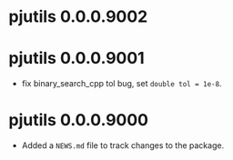 # pjutils 0.0.0.9002

# pjutils 0.0.0.9001

* fix binary_search_cpp tol bug, set `double tol = 1e-8`.

# pjutils 0.0.0.9000

* Added a `NEWS.md` file to track changes to the package.
